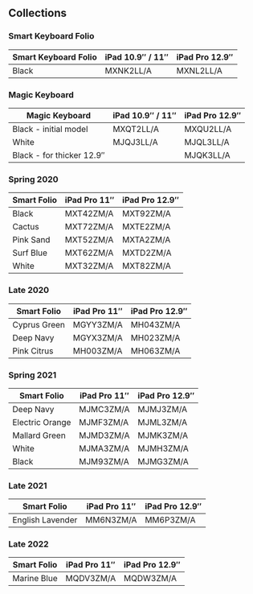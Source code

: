 ## Collections

### Smart Keyboard Folio

| Smart Keyboard Folio | iPad 10.9″ / 11″ | iPad Pro 12.9″ |
| -------------------- | ---------------- | -------------- |
| Black                | MXNK2LL/A        | MXNL2LL/A      |

### Magic Keyboard

| Magic Keyboard            | iPad 10.9″ / 11″ | iPad Pro 12.9″ |
| ------------------------- | ---------------- | -------------- |
| Black - initial model     | MXQT2LL/A        | MXQU2LL/A      |
| White                     | MJQJ3LL/A        | MJQL3LL/A      |
| Black - for thicker 12.9″ |                  | MJQK3LL/A      |


### Spring 2020

| Smart Folio | iPad Pro 11″ | iPad Pro 12.9″ |
| ----------- | ------------ | -------------- |
| Black       | MXT42ZM/A    | MXT92ZM/A      |
| Cactus      | MXT72ZM/A    | MXTE2ZM/A      |
| Pink Sand   | MXT52ZM/A    | MXTA2ZM/A      |
| Surf Blue   | MXT62ZM/A    | MXTD2ZM/A      |
| White       | MXT32ZM/A    | MXT82ZM/A      |

### Late 2020

| Smart Folio  | iPad Pro 11″ | iPad Pro 12.9″ |
| ------------ | ------------ | -------------- |
| Cyprus Green | MGYY3ZM/A    | MH043ZM/A      |
| Deep Navy    | MGYX3ZM/A    | MH023ZM/A      |
| Pink Citrus  | MH003ZM/A    | MH063ZM/A      |

### Spring 2021

| Smart Folio     | iPad Pro 11″ | iPad Pro 12.9″ |
| --------------- | ------------ | -------------- |
| Deep Navy       | MJMC3ZM/A    | MJMJ3ZM/A      |
| Electric Orange | MJMF3ZM/A    | MJML3ZM/A      |
| Mallard Green   | MJMD3ZM/A    | MJMK3ZM/A      |
| White           | MJMA3ZM/A    | MJMH3ZM/A      |
| Black           | MJM93ZM/A    | MJMG3ZM/A      |

### Late 2021

| Smart Folio      | iPad Pro 11″ | iPad Pro 12.9″ |
| ---------------- | ------------ | -------------- |
| English Lavender | MM6N3ZM/A    | MM6P3ZM/A      |

### Late 2022

| Smart Folio | iPad Pro 11″ | iPad Pro 12.9″ |
| ----------- | ------------ | -------------- |
| Marine Blue | MQDV3ZM/A    | MQDW3ZM/A      |
